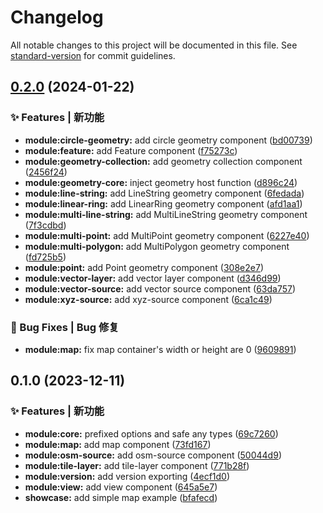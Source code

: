 # Changelog

All notable changes to this project will be documented in this file. See [standard-version](https://github.com/conventional-changelog/standard-version) for commit guidelines.

## [0.2.0](https://github.com/NGX-OL-LIBRARY/ngx-ol-library/compare/v0.1.0...v0.2.0) (2024-01-22)


### ✨ Features | 新功能

* **module:circle-geometry:** add circle geometry component ([bd00739](https://github.com/NGX-OL-LIBRARY/ngx-ol-library/commit/bd00739d75059e0d89d96b4b74e16016a30dc814))
* **module:feature:** add Feature component ([f75273c](https://github.com/NGX-OL-LIBRARY/ngx-ol-library/commit/f75273cc25245e8af10c205ee2f8e4aaad069536))
* **module:geometry-collection:** add geometry collection component ([2456f24](https://github.com/NGX-OL-LIBRARY/ngx-ol-library/commit/2456f24e8529bcae1ca5ea9cfdeefb2e21e93959))
* **module:geometry-core:** inject geometry host function ([d896c24](https://github.com/NGX-OL-LIBRARY/ngx-ol-library/commit/d896c2407154c31a7d04dc9f5f92e0cd84acf5b7))
* **module:line-string:** add LineString geometry component ([6fedada](https://github.com/NGX-OL-LIBRARY/ngx-ol-library/commit/6fedada8fa42d71844aad5986cd713ea1338fd1b))
* **module:linear-ring:** add LinearRing geometry component ([afd1aa1](https://github.com/NGX-OL-LIBRARY/ngx-ol-library/commit/afd1aa1e972cf5a655a8bc4fa5005f0b6287bb7f))
* **module:multi-line-string:** add MultiLineString geometry component ([7f3cdbd](https://github.com/NGX-OL-LIBRARY/ngx-ol-library/commit/7f3cdbd79392a58164e5981c6975d0c2dd03f501))
* **module:multi-point:** add MultiPoint geometry component ([6227e40](https://github.com/NGX-OL-LIBRARY/ngx-ol-library/commit/6227e40f4a9c78f12c228030888ab6bb565103d8))
* **module:multi-polygon:** add MultiPolygon geometry component ([fd725b5](https://github.com/NGX-OL-LIBRARY/ngx-ol-library/commit/fd725b51d374aeb7ae5e64999221945a80c056b9))
* **module:point:** add Point geometry component ([308e2e7](https://github.com/NGX-OL-LIBRARY/ngx-ol-library/commit/308e2e7737f73d3062ffef6cc855af9657b9a0ba))
* **module:vector-layer:** add vector layer component ([d346d99](https://github.com/NGX-OL-LIBRARY/ngx-ol-library/commit/d346d995a778ca242a4d167db5e2ba61fa59c682))
* **module:vector-source:** add vector source component ([63da757](https://github.com/NGX-OL-LIBRARY/ngx-ol-library/commit/63da757b1f456864240753fd0c2ebf82c92c3a62))
* **module:xyz-source:** add xyz-source component ([6ca1c49](https://github.com/NGX-OL-LIBRARY/ngx-ol-library/commit/6ca1c491a9b2b54a873c46e894354dcc202eeca1))


### 🐛 Bug Fixes | Bug 修复

* **module:map:** fix map container's width or height are 0 ([9609891](https://github.com/NGX-OL-LIBRARY/ngx-ol-library/commit/9609891eeb7911243e8289ad459b1e67ac8abdc1))

## 0.1.0 (2023-12-11)


### ✨ Features | 新功能

* **module:core:** prefixed options and safe any types ([69c7260](https://github.com/NGX-OL-LIBRARY/ngx-ol-library/commit/69c7260643bf978bff7d5db26283b7f6d7a24b7b))
* **module:map:** add map component ([73fd167](https://github.com/NGX-OL-LIBRARY/ngx-ol-library/commit/73fd167a1569c08d59b06c8ddb24cc475404a105))
* **module:osm-source:** add osm-source component ([50044d9](https://github.com/NGX-OL-LIBRARY/ngx-ol-library/commit/50044d9aac75f56631fe544e8a5c49ab3e141218))
* **module:tile-layer:** add tile-layer component ([771b28f](https://github.com/NGX-OL-LIBRARY/ngx-ol-library/commit/771b28ff17e3857a03b453f7573d9d7c1a74d7ed))
* **module:version:** add version exporting ([4ecf1d0](https://github.com/NGX-OL-LIBRARY/ngx-ol-library/commit/4ecf1d0ed3284e70505e3fe0e3c424c60a1cf31b))
* **module:view:** add view component ([645a5e7](https://github.com/NGX-OL-LIBRARY/ngx-ol-library/commit/645a5e7fbd2979f6ea14e382b32e107783b05f37))
* **showcase:** add simple map example ([bfafecd](https://github.com/NGX-OL-LIBRARY/ngx-ol-library/commit/bfafecdf0d5f7899405318c99f1ea2cb336e3ce1))

